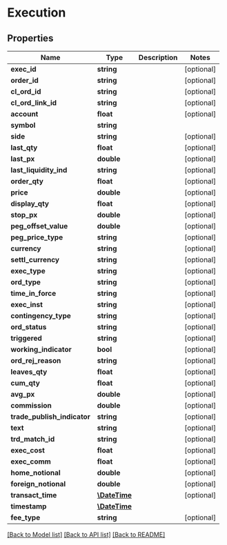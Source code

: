 # Execution

## Properties
Name | Type | Description | Notes
------------ | ------------- | ------------- | -------------
**exec_id** | **string** |  | [optional] 
**order_id** | **string** |  | [optional] 
**cl_ord_id** | **string** |  | [optional] 
**cl_ord_link_id** | **string** |  | [optional] 
**account** | **float** |  | [optional] 
**symbol** | **string** |  | 
**side** | **string** |  | [optional] 
**last_qty** | **float** |  | [optional] 
**last_px** | **double** |  | [optional] 
**last_liquidity_ind** | **string** |  | [optional] 
**order_qty** | **float** |  | [optional] 
**price** | **double** |  | [optional] 
**display_qty** | **float** |  | [optional] 
**stop_px** | **double** |  | [optional] 
**peg_offset_value** | **double** |  | [optional] 
**peg_price_type** | **string** |  | [optional] 
**currency** | **string** |  | [optional] 
**settl_currency** | **string** |  | [optional] 
**exec_type** | **string** |  | [optional] 
**ord_type** | **string** |  | [optional] 
**time_in_force** | **string** |  | [optional] 
**exec_inst** | **string** |  | [optional] 
**contingency_type** | **string** |  | [optional] 
**ord_status** | **string** |  | [optional] 
**triggered** | **string** |  | [optional] 
**working_indicator** | **bool** |  | [optional] 
**ord_rej_reason** | **string** |  | [optional] 
**leaves_qty** | **float** |  | [optional] 
**cum_qty** | **float** |  | [optional] 
**avg_px** | **double** |  | [optional] 
**commission** | **double** |  | [optional] 
**trade_publish_indicator** | **string** |  | [optional] 
**text** | **string** |  | [optional] 
**trd_match_id** | **string** |  | [optional] 
**exec_cost** | **float** |  | [optional] 
**exec_comm** | **float** |  | [optional] 
**home_notional** | **double** |  | [optional] 
**foreign_notional** | **double** |  | [optional] 
**transact_time** | [**\DateTime**](\DateTime.md) |  | [optional] 
**timestamp** | [**\DateTime**](\DateTime.md) |  | 
**fee_type** | **string** |  | [optional] 

[[Back to Model list]](../README.md#documentation-for-models) [[Back to API list]](../README.md#documentation-for-api-endpoints) [[Back to README]](../README.md)


